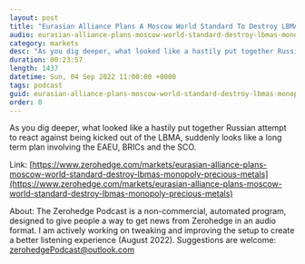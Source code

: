 ```yaml
---
layout: post
title: "Eurasian Alliance Plans A Moscow World Standard To Destroy LBMA's Monopoly In Precious Metals Pricing"
audio: eurasian-alliance-plans-moscow-world-standard-destroy-lbmas-monopoly-precious-metals-0
category: markets
desc: "As you dig deeper, what looked like a hastily put together Russian attempt to react against being kicked out of the LBMA, suddenly looks like a long term plan involving the EAEU, BRICs and the SCO."
duration: 00:23:57
length: 1437
datetime: Sun, 04 Sep 2022 11:00:00 +0000
tags: podcast
guid: eurasian-alliance-plans-moscow-world-standard-destroy-lbmas-monopoly-precious-metals-0
order: 0
---
```

As you dig deeper, what looked like a hastily put together Russian attempt to react against being kicked out of the LBMA, suddenly looks like a long term plan involving the EAEU, BRICs and the SCO.

Link: [https://www.zerohedge.com/markets/eurasian-alliance-plans-moscow-world-standard-destroy-lbmas-monopoly-precious-metals](https://www.zerohedge.com/markets/eurasian-alliance-plans-moscow-world-standard-destroy-lbmas-monopoly-precious-metals)

About: The Zerohedge Podcast is a non-commercial, automated program, designed to give people a way to get news from Zerohedge in an audio format.  I am actively working on tweaking and improving the setup to create a better listening experience (August 2022).  Suggestions are welcome: [zerohedgePodcast@outlook.com](mailto:zerohedgePodcast@outlook.com)